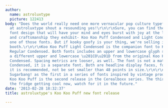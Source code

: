 ```yaml
---
author:
  name: astroluxtype
  picture: 122413
body: "Does the world really need one more vernacular pop culture typeface? We here,
  at astroluxtype shout a resounding yes!\r\n\r\nSure, you can find the apex of fine
  font design that will have your mind and eyes burst with joy at the level of sophistication
  and craftsmanship they exhibit- Koo Koo Puff Condensed and Light Condensed are not
  one of those fonts. But if kooky goofy is your thing, we're selling it at the astroluxtype
  booth.\r\n\r\nKoo Koo Puff Light Condensed is the companion font to Koo Koo Puff
  Regular Condensed. Both fonts includes an upper and lowercase glyph set. It has
  a different upper and lowercase \u201CO\u201D from the original Koo Koo Puff Regular
  Condensed. Spacing metrics are looser, as well. The font is not a match for Regular
  Condensed, it is a separate font. Both are headline display faces, for optimum usage
  it is recommended, not be set smaller than 48 points in size.\r\n\r\nLook to astroluxtype\u2019s
  Sugarbang! as the first in a series of fonts inspired by vintage product packaging,
  Koo Koo Puff is the second release in the Cerealboxx series. The third font is in
  the fridge getting cool now, watch for it in the future."
date: '2013-02-28 18:32:37'
title: astroluxtype's Koo Koo Puff new font release

---
```

